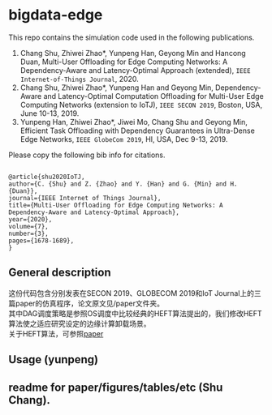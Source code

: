 # bigdata-edge
This repo contains the simulation code used in the following publications.
1. Chang Shu, Zhiwei Zhao*, Yunpeng Han, Geyong Min and Hancong Duan, Multi-User Offloading for Edge Computing Networks: A Dependency-Aware and Latency-Optimal Approach (extended), `IEEE Internet-of-Things Journal`, 2020.
2. Chang Shu, Zhiwei Zhao*, Yunpeng Han and Geyong Min, Dependency-Aware and Latency-Optimal Computation Offloading for Multi-User Edge Computing Networks (extension to IoTJ), `IEEE SECON 2019`, Boston, USA, June 10-13, 2019.
3. Yunpeng Han, Zhiwei Zhao*, Jiwei Mo, Chang Shu and Geyong Min, Efficient Task Offloading with Dependency Guarantees in Ultra-Dense Edge Networks, `IEEE GlobeCom 2019`, HI, USA, Dec 9-13, 2019.

Please copy the following bib info for citations. 
<pre><code>
@article{shu2020IoTJ, 
author={C. {Shu} and Z. {Zhao} and Y. {Han} and G. {Min} and H. {Duan}}, 
journal={IEEE Internet of Things Journal}, 
title={Multi-User Offloading for Edge Computing Networks: A Dependency-Aware and Latency-Optimal Approach}, 
year={2020}, 
volume={7}, 
number={3}, 
pages={1678-1689},
} 
</code></pre>


## General description
这份代码包含分别发表在SECON 2019、GLOBECOM 2019和IoT Journal上的三篇paper的仿真程序，论文原文见/paper文件夹。 <br>
其中DAG调度策略是参照OS调度中比较经典的HEFT算法提出的，我们修改HEFT算法使之适应研究设定的边缘计算卸载场景。<br>
关于HEFT算法，可参照[paper](https://ieeexplore.ieee.org/document/993206)

## Usage (yunpeng)

## readme for paper/figures/tables/etc (Shu Chang).
